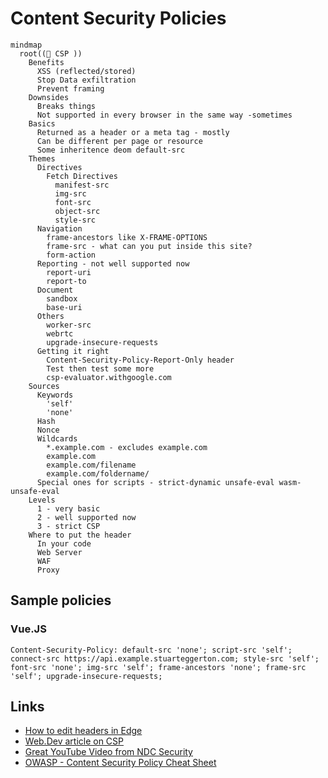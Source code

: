 # Content Security Policies

```mermaid
mindmap
  root((🚀 CSP ))
    Benefits
      XSS (reflected/stored)
      Stop Data exfiltration
      Prevent framing
    Downsides
      Breaks things
      Not supported in every browser in the same way -sometimes
    Basics
      Returned as a header or a meta tag - mostly
      Can be different per page or resource
      Some inheritence deom default-src
    Themes
      Directives
        Fetch Directives
          manifest-src
          img-src
          font-src
          object-src
          style-src
      Navigation
        frame-ancestors like X-FRAME-OPTIONS
        frame-src - what can you put inside this site?
        form-action
      Reporting - not well supported now
        report-uri
        report-to
      Document
        sandbox
        base-uri
      Others
        worker-src
        webrtc
        upgrade-insecure-requests
      Getting it right
        Content-Security-Policy-Report-Only header
        Test then test some more
        csp-evaluator.withgoogle.com
    Sources
      Keywords
        'self'
        'none'
      Hash
      Nonce
      Wildcards
        *.example.com - excludes example.com
        example.com
        example.com/filename
        example.com/foldername/
      Special ones for scripts - strict-dynamic unsafe-eval wasm-unsafe-eval
    Levels
      1 - very basic
      2 - well supported now
      3 - strict CSP
    Where to put the header
      In your code
      Web Server
      WAF
      Proxy
```

## Sample policies
### Vue.JS
```
Content-Security-Policy: default-src 'none'; script-src 'self'; connect-src https://api.example.stuarteggerton.com; style-src 'self'; font-src 'none'; img-src 'self'; frame-ancestors 'none'; frame-src 'self'; upgrade-insecure-requests;
```

## Links
- [How to edit headers in Edge](https://learn.microsoft.com/en-us/microsoft-edge/devtools/javascript/overrides)
- [Web.Dev article on CSP](https://web.dev/articles/csp)
- [Great YouTube Video from NDC Security](https://youtu.be/eFbFMqaqSAk?si=jT4m4opwIcBUV6AU)
- [OWASP - Content Security Policy Cheat Sheet](https://cheatsheetseries.owasp.org/cheatsheets/Content_Security_Policy_Cheat_Sheet.html)
